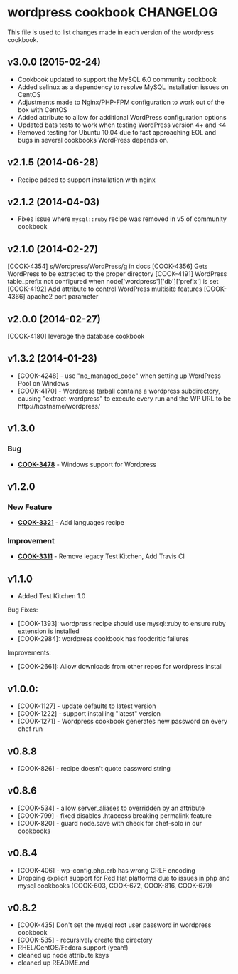 wordpress cookbook CHANGELOG
============================
This file is used to list changes made in each version of the wordpress cookbook.

v3.0.0 (2015-02-24)
-------------------
* Cookbook updated to support the MySQL 6.0 community cookbook
* Added selinux as a dependency to resolve MySQL installation issues on CentOS
* Adjustments made to Nginx/PHP-FPM configuration to work out of the box with CentOS
* Added attribute to allow for additional WordPress configuration options
* Updated bats tests to work when testing WordPress version 4+ and <4
* Removed testing for Ubuntu 10.04 due to fast approaching EOL and bugs in several cookbooks WordPress depends on.

v2.1.5 (2014-06-28)
-------------------
* Recipe added to support installation with nginx

v2.1.2 (2014-04-03)
-------------------
* Fixes issue where `mysql::ruby` recipe was removed in v5 of community cookbook

v2.1.0 (2014-02-27)
-------------------
[COOK-4354] s/Wordpress/WordPress/g in docs
[COOK-4356] Gets WordPress to be extracted to the proper directory
[COOK-4191] WordPress table_prefix not configured when node['wordpress']['db']['prefix'] is set
[COOK-4192] Add attribute to control WordPress multisite features
[COOK-4366] apache2 port parameter


v2.0.0 (2014-02-27)
-------------------
[COOK-4180] leverage the database cookbook


v1.3.2 (2014-01-23)
-------------------
* [COOK-4248] - use "no_managed_code" when setting up WordPress Pool on Windows
* [COOK-4170] - Wordpress tarball contains a wordpress subdirectory, causing "extract-wordpress" to execute every run and the WP URL to be http://hostname/wordpress/


v1.3.0
------
### Bug
- **[COOK-3478](https://tickets.opscode.com/browse/COOK-3478)** - Windows support for Wordpress


v1.2.0
------
### New Feature
- **[COOK-3321](https://tickets.opscode.com/browse/COOK-3321)** - Add languages recipe

### Improvement
- **[COOK-3311](https://tickets.opscode.com/browse/COOK-3311)** - Remove legacy Test Kitchen, Add Travis CI


v1.1.0
------
- Added Test Kitchen 1.0

Bug Fixes:
- [COOK-1393]: wordpress recipe should use mysql::ruby to ensure ruby extension is installed
- [COOK-2984]: wordpress cookbook has foodcritic failures

Improvements:
- [COOK-2661]: Allow downloads from other repos for wordpress install

v1.0.0:
-------
- [COOK-1127] - update defaults to latest version
- [COOK-1222] - support installing "latest" version
- [COOK-1271] - Wordpress cookbook generates new password on every chef run

v0.8.8
------
- [COOK-826] -  recipe doesn't quote password string

v0.8.6
------
- [COOK-534] - allow server_aliases to overridden by an attribute
- [COOK-799] - fixed disables .htaccess breaking permalink feature
- [COOK-820] - guard node.save with check for chef-solo in our cookbooks

v0.8.4
------
- [COOK-406] - wp-config.php.erb has wrong CRLF encoding
- Dropping explicit support for Red Hat platforms due to issues in php and mysql cookbooks (COOK-603, COOK-672, COOK-816, COOK-679)

v0.8.2
------
- [COOK-435] Don't set the mysql root user password in wordpress cookbook
- [COOK-535] - recursively create the directory
- RHEL/CentOS/Fedora support (yeah!)
- cleaned up node attribute keys
- cleaned up README.md
